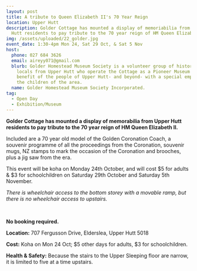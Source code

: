```yaml
---
layout: post
title: A tribute to Queen Elizabeth II's 70 Year Reign
location: Upper Hutt
description: Golder Cottage has mounted a display of memoriabilia from Upper
  Hutt residents to pay tribute to the 70 year reign of HM Queen Elizabeth II.
img: /assets/uploaded/22_golder.jpg
event_date: 1:30-4pm Mon 24, Sat 29 Oct, & Sat 5 Nov
host:
  phone: 027 684 3626
  email: aireyy071@gmail.com
  blurb: Golder Homestead Museum Society is a volunteer group of history-loving
    locals from Upper Hutt who operate the Cottage as a Pioneer Museum for the
    benefit of the people of Upper Hutt- and beyond- with a special emphasis on
    the children of the area.
  name: Golder Homestead Museum Society Incorporated.
tag:
  - Open Day
  - Exhibition/Museum
---
```

**Golder Cottage has mounted a display of memorabilia from Upper Hutt residents to pay tribute to the 70 year reign of HM Queen Elizabeth II.**

Included are a 70 year old model of the Golden Coronation Coach, a souvenir programme of all the proceedings from the Coronation, souvenir mugs, NZ stamps to mark the occasion of the Coronation and brooches, plus a jig saw from the era.

This event will be koha on Monday 24th October, and will cost $5 for adults & $3 for schoolchildren on Saturday 29th October and Saturday 5th November.

*There is wheelchair access to the bottom storey with a movable ramp, but there is no wheelchair access to upstairs.*

<br>

**No booking required.**

**Location:** 707 Fergusson Drive, Elderslea, Upper Hutt 5018

**Cost:** Koha on Mon 24 Oct; $5 other days for adults, $3 for schoolchildren.

**Health & Safety:** Because the stairs to the Upper Sleeping floor are narrow, it is limited to five at a time upstairs.